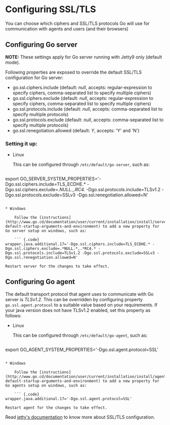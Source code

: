 # Configuring SSL/TLS

You can choose which ciphers and SSL/TLS protocols Go will use for communication with agents and users (and their browsers)

## Configuring Go server

**NOTE:** These settings apply for Go server running with Jetty9 only (default mode).

Following properties are exposed to override the default SSL/TLS configuration for Go server: 

* go.ssl.ciphers.include (default: *null*, accepts: regular-expression to specify ciphers, comma-separated list to specify multiple ciphers)
* go.ssl.ciphers.exclude (default: *null*, accepts: regular-expression to specify ciphers, comma-separated list to specify multiple ciphers)
* go.ssl.protocols.include (default: *null*, accepts: comma-separated list to specify multiple protocols)
* go.ssl.protocols.exclude (default: *null*, accepts: comma-separated list to specify multiple protocols)
* go.ssl.renegotiation.allowed (default: *Y*, accepts: 'Y' and 'N')


### Setting it up:
	
* Linux

	This can be configured through `/etc/default/go-server`, such as:
	
	``` {.code}
export GO_SERVER_SYSTEM_PROPERTIES='-Dgo.ssl.ciphers.include=TLS_ECDHE.* ­-Dgo.ssl.ciphers.exclude=.*NULL.*,.*RC4.* ­-Dgo.ssl.protocols.include=TLSv1.2 -Dgo.ssl.protocols.exclude=SSLv3 ­-Dgo.ssl.renegotiation.allowed=N'
```

* Windows
    
    Follow the [instructions](http://www.go.cd/documentation/user/current/installation/install/server/windows.html#overriding-default-startup-arguments-and-environment) to add a new property for Go server setup on windows, such as:

    ``` {.code}
wrapper.java.additional.17='-Dgo.ssl.ciphers.include=TLS_ECDHE.* ­-Dgo.ssl.ciphers.exclude=.*NULL.*,.*RC4.* ­-Dgo.ssl.protocols.include=TLSv1.2 -Dgo.ssl.protocols.exclude=SSLv3 ­-Dgo.ssl.renegotiation.allowed=N'
```
	Restart server for the changes to take effect.

## Configuring Go agent

The default transport protocol that agent uses to communicate with Go server is *TLSv1.2*. This can be overridden by configuring property `go.ssl.agent.protocol` to a suitable value based on your requirements. If your java version does not have TLSv1.2 enabled, set this property as follows:



* Linux

	This can be configured through `/etc/default/go-agent`, such as:
	
	``` {.code}
export GO_AGENT_SYSTEM_PROPERTIES='-Dgo.ssl.agent.protocol=SSL'
```

* Windows
    
    Follow the [instructions](http://www.go.cd/documentation/user/current/installation/install/agent/windows.html#overriding-default-startup-arguments-and-environment) to add a new property for Go agents setup on windows, such as:

    ``` {.code}
wrapper.java.additional.17='-Dgo.ssl.agent.protocol=SSL'
```
	Restart agent for the changes to take effect.

Read [jetty's documentation](http://www.eclipse.org/jetty/documentation/current/configuring-ssl.html) to know more about SSL/TLS configuration.
	
